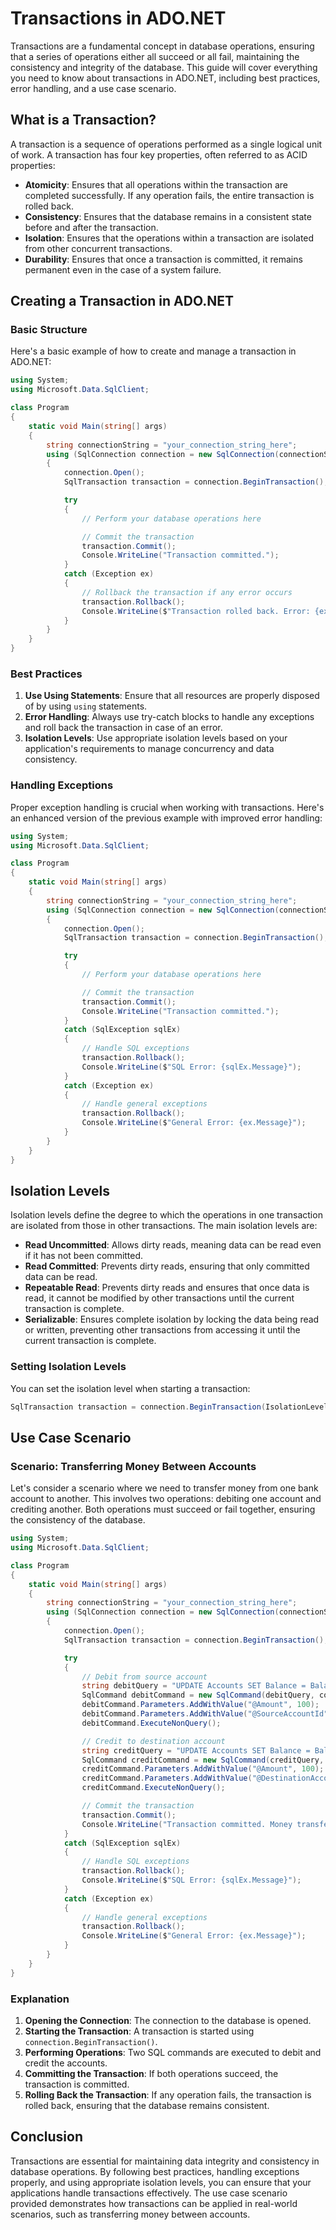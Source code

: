 # Transactions in ADO.NET

Transactions are a fundamental concept in database operations, ensuring that a series of operations either all succeed or all fail, maintaining the consistency and integrity of the database. This guide will cover everything you need to know about transactions in ADO.NET, including best practices, error handling, and a use case scenario.

## What is a Transaction?

A transaction is a sequence of operations performed as a single logical unit of work. A transaction has four key properties, often referred to as ACID properties:
- **Atomicity**: Ensures that all operations within the transaction are completed successfully. If any operation fails, the entire transaction is rolled back.
- **Consistency**: Ensures that the database remains in a consistent state before and after the transaction.
- **Isolation**: Ensures that the operations within a transaction are isolated from other concurrent transactions.
- **Durability**: Ensures that once a transaction is committed, it remains permanent even in the case of a system failure.

## Creating a Transaction in ADO.NET

### Basic Structure

Here's a basic example of how to create and manage a transaction in ADO.NET:

```csharp
using System;
using Microsoft.Data.SqlClient;

class Program
{
    static void Main(string[] args)
    {
        string connectionString = "your_connection_string_here";
        using (SqlConnection connection = new SqlConnection(connectionString))
        {
            connection.Open();
            SqlTransaction transaction = connection.BeginTransaction();

            try
            {
                // Perform your database operations here

                // Commit the transaction
                transaction.Commit();
                Console.WriteLine("Transaction committed.");
            }
            catch (Exception ex)
            {
                // Rollback the transaction if any error occurs
                transaction.Rollback();
                Console.WriteLine($"Transaction rolled back. Error: {ex.Message}");
            }
        }
    }
}
```

### Best Practices

1. **Use Using Statements**: Ensure that all resources are properly disposed of by using `using` statements.
2. **Error Handling**: Always use try-catch blocks to handle any exceptions and roll back the transaction in case of an error.
3. **Isolation Levels**: Use appropriate isolation levels based on your application's requirements to manage concurrency and data consistency.

### Handling Exceptions

Proper exception handling is crucial when working with transactions. Here's an enhanced version of the previous example with improved error handling:

```csharp
using System;
using Microsoft.Data.SqlClient;

class Program
{
    static void Main(string[] args)
    {
        string connectionString = "your_connection_string_here";
        using (SqlConnection connection = new SqlConnection(connectionString))
        {
            connection.Open();
            SqlTransaction transaction = connection.BeginTransaction();

            try
            {
                // Perform your database operations here

                // Commit the transaction
                transaction.Commit();
                Console.WriteLine("Transaction committed.");
            }
            catch (SqlException sqlEx)
            {
                // Handle SQL exceptions
                transaction.Rollback();
                Console.WriteLine($"SQL Error: {sqlEx.Message}");
            }
            catch (Exception ex)
            {
                // Handle general exceptions
                transaction.Rollback();
                Console.WriteLine($"General Error: {ex.Message}");
            }
        }
    }
}
```

## Isolation Levels

Isolation levels define the degree to which the operations in one transaction are isolated from those in other transactions. The main isolation levels are:
- **Read Uncommitted**: Allows dirty reads, meaning data can be read even if it has not been committed.
- **Read Committed**: Prevents dirty reads, ensuring that only committed data can be read.
- **Repeatable Read**: Prevents dirty reads and ensures that once data is read, it cannot be modified by other transactions until the current transaction is complete.
- **Serializable**: Ensures complete isolation by locking the data being read or written, preventing other transactions from accessing it until the current transaction is complete.

### Setting Isolation Levels

You can set the isolation level when starting a transaction:

```csharp
SqlTransaction transaction = connection.BeginTransaction(IsolationLevel.Serializable);
```

## Use Case Scenario

### Scenario: Transferring Money Between Accounts

Let's consider a scenario where we need to transfer money from one bank account to another. This involves two operations: debiting one account and crediting another. Both operations must succeed or fail together, ensuring the consistency of the database.

```csharp
using System;
using Microsoft.Data.SqlClient;

class Program
{
    static void Main(string[] args)
    {
        string connectionString = "your_connection_string_here";
        using (SqlConnection connection = new SqlConnection(connectionString))
        {
            connection.Open();
            SqlTransaction transaction = connection.BeginTransaction();

            try
            {
                // Debit from source account
                string debitQuery = "UPDATE Accounts SET Balance = Balance - @Amount WHERE AccountId = @SourceAccountId";
                SqlCommand debitCommand = new SqlCommand(debitQuery, connection, transaction);
                debitCommand.Parameters.AddWithValue("@Amount", 100);
                debitCommand.Parameters.AddWithValue("@SourceAccountId", 1);
                debitCommand.ExecuteNonQuery();

                // Credit to destination account
                string creditQuery = "UPDATE Accounts SET Balance = Balance + @Amount WHERE AccountId = @DestinationAccountId";
                SqlCommand creditCommand = new SqlCommand(creditQuery, connection, transaction);
                creditCommand.Parameters.AddWithValue("@Amount", 100);
                creditCommand.Parameters.AddWithValue("@DestinationAccountId", 2);
                creditCommand.ExecuteNonQuery();

                // Commit the transaction
                transaction.Commit();
                Console.WriteLine("Transaction committed. Money transferred successfully.");
            }
            catch (SqlException sqlEx)
            {
                // Handle SQL exceptions
                transaction.Rollback();
                Console.WriteLine($"SQL Error: {sqlEx.Message}");
            }
            catch (Exception ex)
            {
                // Handle general exceptions
                transaction.Rollback();
                Console.WriteLine($"General Error: {ex.Message}");
            }
        }
    }
}
```

### Explanation

1. **Opening the Connection**: The connection to the database is opened.
2. **Starting the Transaction**: A transaction is started using `connection.BeginTransaction()`.
3. **Performing Operations**: Two SQL commands are executed to debit and credit the accounts.
4. **Committing the Transaction**: If both operations succeed, the transaction is committed.
5. **Rolling Back the Transaction**: If any operation fails, the transaction is rolled back, ensuring that the database remains consistent.

## Conclusion

Transactions are essential for maintaining data integrity and consistency in database operations. By following best practices, handling exceptions properly, and using appropriate isolation levels, you can ensure that your applications handle transactions effectively. The use case scenario provided demonstrates how transactions can be applied in real-world scenarios, such as transferring money between accounts.